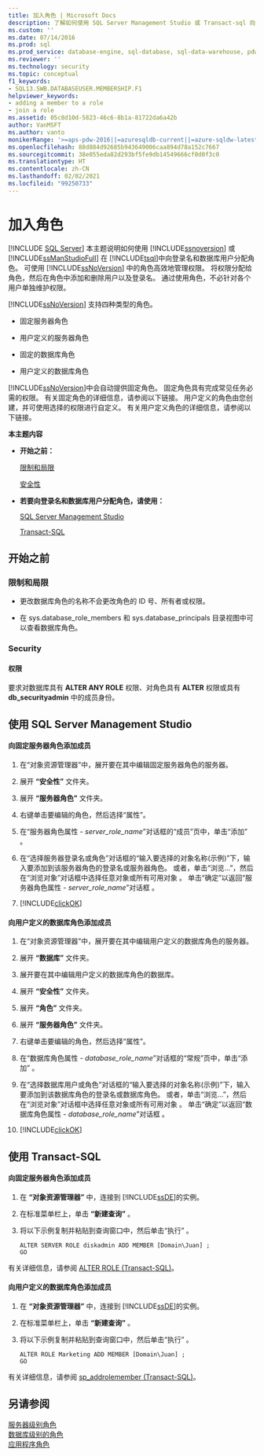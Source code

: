 ```yaml
---
title: 加入角色 | Microsoft Docs
description: 了解如何使用 SQL Server Management Studio 或 Transact-sql 向 SQL Server 中的登录名和数据库用户分配角色。 使用角色管理权限。
ms.custom: ''
ms.date: 07/14/2016
ms.prod: sql
ms.prod_service: database-engine, sql-database, sql-data-warehouse, pdw
ms.reviewer: ''
ms.technology: security
ms.topic: conceptual
f1_keywords:
- SQL13.SWB.DATABASEUSER.MEMBERSHIP.F1
helpviewer_keywords:
- adding a member to a role
- join a role
ms.assetid: 05c8d10d-5823-46c6-8b1a-81722da6a42b
author: VanMSFT
ms.author: vanto
monikerRange: '>=aps-pdw-2016||=azuresqldb-current||=azure-sqldw-latest||>=sql-server-2016||>=sql-server-linux-2017||=azuresqldb-mi-current'
ms.openlocfilehash: 88d884d92685b943649006caa894d78a152c7667
ms.sourcegitcommit: 38e055eda82d293bf5fe9db14549666cf0d0f3c0
ms.translationtype: HT
ms.contentlocale: zh-CN
ms.lasthandoff: 02/02/2021
ms.locfileid: "99250733"
---
```

# <a name="join-a-role"></a>加入角色
[!INCLUDE [SQL Server](../../../includes/applies-to-version/sql-asdb-asdbmi-asa-pdw.md)]
  本主题说明如何使用 [!INCLUDE[ssnoversion](../../../includes/ssnoversion-md.md)] 或 [!INCLUDE[ssManStudioFull](../../../includes/ssmanstudiofull-md.md)] 在 [!INCLUDE[tsql](../../../includes/tsql-md.md)]中向登录名和数据库用户分配角色。 可使用 [!INCLUDE[ssNoVersion](../../../includes/ssnoversion-md.md)] 中的角色高效地管理权限。 将权限分配给角色，然后在角色中添加和删除用户以及登录名。 通过使用角色，不必针对各个用户单独维护权限。  
  
 [!INCLUDE[ssNoVersion](../../../includes/ssnoversion-md.md)] 支持四种类型的角色。  
  
-   固定服务器角色  
  
-   用户定义的服务器角色  
  
-   固定的数据库角色  
  
-   用户定义的数据库角色  
  
 [!INCLUDE[ssNoVersion](../../../includes/ssnoversion-md.md)]中会自动提供固定角色。 固定角色具有完成常见任务必需的权限。 有关固定角色的详细信息，请参阅以下链接。 用户定义的角色由您创建，并可使用选择的权限进行自定义。 有关用户定义角色的详细信息，请参阅以下链接。  
  
 **本主题内容**  
  
-   **开始之前：**  
  
     [限制和局限](#Restrictions)  
  
     [安全性](#Security)  
  
-   **若要向登录名和数据库用户分配角色，请使用：**  
  
     [SQL Server Management Studio](#SSMSProcedure)  
  
     [Transact-SQL](#TsqlProcedure)  
  
##  <a name="before-you-begin"></a><a name="BeforeYouBegin"></a> 开始之前  
  
###  <a name="limitations-and-restrictions"></a><a name="Restrictions"></a> 限制和局限  
  
-   更改数据库角色的名称不会更改角色的 ID 号、所有者或权限。  
  
-   在 sys.database_role_members 和 sys.database_principals 目录视图中可以查看数据库角色。  
  
###  <a name="security"></a><a name="Security"></a> Security  
  
####  <a name="permissions"></a><a name="Permissions"></a> 权限  
 要求对数据库具有 **ALTER ANY ROLE** 权限、对角色具有 **ALTER** 权限或具有 **db_securityadmin** 中的成员身份。  
  
##  <a name="using-sql-server-management-studio"></a><a name="SSMSProcedure"></a> 使用 SQL Server Management Studio  
  
#### <a name="to-add-a-member-to-a-fixed-server-role"></a>向固定服务器角色添加成员  
  
1.  在“对象资源管理器”中，展开要在其中编辑固定服务器角色的服务器。  
  
2.  展开 **“安全性”** 文件夹。  
  
3.  展开 **“服务器角色”** 文件夹。  
  
4.  右键单击要编辑的角色，然后选择“属性”。  
  
5.  在“服务器角色属性 - _server\_role\_name_”对话框的“成员”页中，单击“添加”  。  
  
6.  在“选择服务器登录名或角色”对话框的“输入要选择的对象名称(示例)”下，输入要添加到该服务器角色的登录名或服务器角色。 或者，单击“浏览...”，然后在“浏览对象”对话框中选择任意对象或所有可用对象 。 单击“确定”以返回“服务器角色属性 - _server\_role\_name_”对话框 。  
  
7.  [!INCLUDE[clickOK](../../../includes/clickok-md.md)]  
  
#### <a name="to-add-a-member-to-a-user-defined-database-role"></a>向用户定义的数据库角色添加成员  
  
1.  在“对象资源管理器”中，展开要在其中编辑用户定义的数据库角色的服务器。  
  
2.  展开 **“数据库”** 文件夹。  
  
3.  展开要在其中编辑用户定义的数据库角色的数据库。  
  
4.  展开 **“安全性”** 文件夹。  
  
5.  展开 **“角色”** 文件夹。  
  
6.  展开 **“服务器角色”** 文件夹。  
  
7.  右键单击要编辑的角色，然后选择“属性”。  
  
8.  在“数据库角色属性 - _database\_role\_name_”对话框的“常规”页中，单击“添加”  。  
  
9. 在“选择数据库用户或角色”对话框的“输入要选择的对象名称(示例)”下，输入要添加到该数据库角色的登录名或数据库角色。 或者，单击“浏览...”，然后在“浏览对象”对话框中选择任意对象或所有可用对象 。 单击“确定”以返回“数据库角色属性 - _database\_role\_name_”对话框 。  
  
10. [!INCLUDE[clickOK](../../../includes/clickok-md.md)]  
  
##  <a name="using-transact-sql"></a><a name="TsqlProcedure"></a> 使用 Transact-SQL  
  
#### <a name="to-add-a-member-to-a-fixed-server-role"></a>向固定服务器角色添加成员  
  
1.  在 **“对象资源管理器”** 中，连接到 [!INCLUDE[ssDE](../../../includes/ssde-md.md)]的实例。  
  
2.  在标准菜单栏上，单击 **“新建查询”** 。  
  
3.  将以下示例复制并粘贴到查询窗口中，然后单击“执行” 。  
  
    ```  
    ALTER SERVER ROLE diskadmin ADD MEMBER [Domain\Juan] ;  
    GO  
    ```  
  
 有关详细信息，请参阅 [ALTER ROLE (Transact-SQL)](../../../t-sql/statements/alter-role-transact-sql.md)。  
  
#### <a name="to-add-a-member-to-a-user-defined-database-role"></a>向用户定义的数据库角色添加成员  
  
1.  在 **“对象资源管理器”** 中，连接到 [!INCLUDE[ssDE](../../../includes/ssde-md.md)]的实例。  
  
2.  在标准菜单栏上，单击 **“新建查询”** 。  
  
3.  将以下示例复制并粘贴到查询窗口中，然后单击“执行” 。  
  
    ```  
    ALTER ROLE Marketing ADD MEMBER [Domain\Juan] ;  
    GO  
    ```  
  
 有关详细信息，请参阅 [sp_addrolemember (Transact-SQL)](../../../relational-databases/system-stored-procedures/sp-addrolemember-transact-sql.md)。  
  
## <a name="see-also"></a>另请参阅  
 [服务器级别角色](../../../relational-databases/security/authentication-access/server-level-roles.md)   
 [数据库级别的角色](../../../relational-databases/security/authentication-access/database-level-roles.md)   
 [应用程序角色](../../../relational-databases/security/authentication-access/application-roles.md)  
  
  
